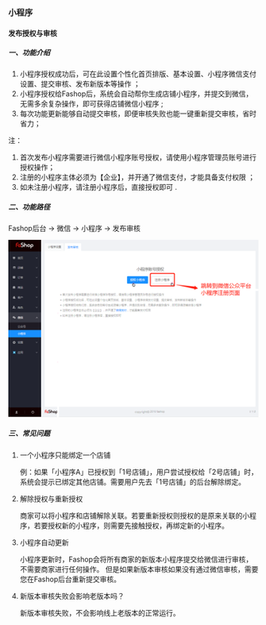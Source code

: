 ### 小程序

#### 发布授权与审核

##### 一、功能介绍

1. 小程序授权成功后，可在此设置个性化首页排版、基本设置、小程序微信支付设置、提交审核、发布新版本等操作 ；
2. 小程序授权给Fashop后，系统会自动帮你生成店铺小程序，并提交到微信，无需多余复杂操作，即可获得店铺微信小程序 ;
3.  每次功能更新能够自动提交审核，即便审核失败也能一键重新提交审核，省时省力；

注：

1. 首次发布小程序需要进行微信小程序账号授权，请使用小程序管理员账号进行授权操作；
2. 注册的小程序主体必须为【企业】，并开通了微信支付，才能具备支付权限 ；
3. 如未注册小程序，请注册小程序后，直接授权即可 .

##### 二、功能路径

Fashop后台 → 微信 → 小程序 → 发布审核

![](./images/huang-miniprogram-reviwe.png)



##### 三、常见问题

1. 一个小程序只能绑定一个店铺

   例：如果「小程序A」已授权到「1号店铺」，用户尝试授权给「2号店铺」时，系统会提示已绑定其他店铺。需要用户先去「1号店铺」的后台解除绑定。

2. 解除授权与重新授权

   商家可以将小程序和店铺解除关联。若要重新授权则授权的是原来关联的小程序，若要授权新的小程序，则需要先接触授权，再绑定新的小程序。

3. 小程序自动更新

   小程序更新时，Fashop会将所有商家的新版本小程序提交给微信进行审核，不需要商家进行任何操作。 但是如果新版本审核如果没有通过微信审核，需要您在Fashop后台重新提交审核。

4. 新版本审核失败会影响老版本吗？

   新版本审核失败，不会影响线上老版本的正常运行。
